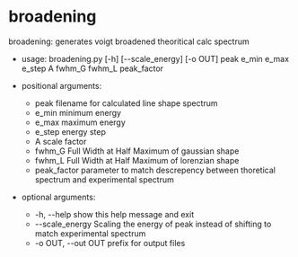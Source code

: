 # broadening

broadening: generates voigt broadened theoritical calc spectrum

* usage: broadening.py 
                       [-h] [--scale_energy] [-o OUT]
                       peak e_min e_max e_step A fwhm_G fwhm_L peak_factor



* positional arguments:
  * peak               filename for calculated line shape spectrum
  * e_min              minimum energy
  * e_max              maximum energy
  * e_step             energy step
  * A                  scale factor
  * fwhm_G             Full Width at Half Maximum of gaussian shape
  * fwhm_L             Full Width at Half Maximum of lorenzian shape
  * peak_factor        parameter to match descrepency between thoretical
    spectrum and experimental spectrum

* optional arguments:
  * -h, --help         show this help message and exit
  * --scale_energy     Scaling the energy of peak instead of shifting to match
    experimental spectrum
  * -o OUT, --out OUT  prefix for output files

